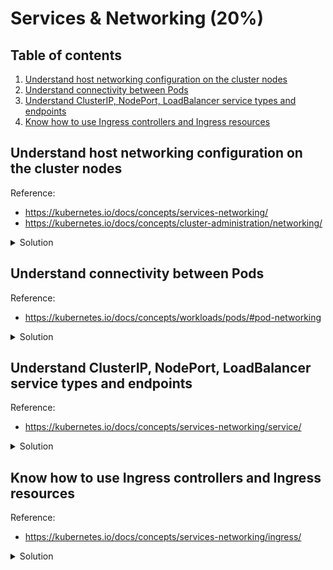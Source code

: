 # Services & Networking (20%)

## Table of contents
1. [Understand host networking configuration on the cluster nodes](#understand-host-networking-configuration-on-the-cluster-nodes)
1. [Understand connectivity between Pods](#understand-connectivity-between-pods)
1. [Understand ClusterIP, NodePort, LoadBalancer service types and endpoints](#understand-clusterip-nodeport-loadbalancer-service-types-and-endpoints)
1. [Know how to use Ingress controllers and Ingress resources](#know-how-to-use-ingress-controllers-and-ingress-resources)

## Understand host networking configuration on the cluster nodes
Reference: 
- https://kubernetes.io/docs/concepts/services-networking/
- https://kubernetes.io/docs/concepts/cluster-administration/networking/

<details>
<summary>Solution</summary>

At the heart of the Kubernetes networking model, is that `every Pod gets assigned an IP address`. This means that you don't need to create links between Pods yourself or have to deal with mapping containers ports to host ports (much like running Docker).
This model creates a clean, backwards-compatible model where Pods can be treated like VMs or physical hosts from the perspective of port allocation, naming, service discovery, load balancing, application configuration and migration. 

Kubernetes imposes the following fundamental requirements on any networking implementation:
- Every Pod gets an IP address.
- Pods can communicate with all other Pods on any other node without NAT.
- Pods running on the host network can still communicate with all other pods on any other node without NAT.
- agents on a node (system daemons, kubelet) can communicate with all Pods on that node.

The idea of having Pods with IP address enable a low-friction porting of apps running on VMs into containers.

</details>

## Understand connectivity between Pods
Reference:
- https://kubernetes.io/docs/concepts/workloads/pods/#pod-networking

<details>
<summary>Solution</summary>

The IP address exists at the Pod scope: containers within a Pod share their network namespaces. This means that containers within a Pod can communicate with each other using `localhost`. It also means that containers with a Pod needs to coordinate port usage. 

### Create Pod with multiple containers and communicate using `localhost`

- Create Pod definition
```yaml
apiVersion: v1
kind: Pod
metadata:
  name: sample-pod-networking
spec:
  containers:
    - name: webserver
      image: nginx
    - name: busybox
      image: busybox
      command: ['sh', '-c', 'while true; do wget -O - http://localhost; sleep 10; done']
```

</details>

## Understand ClusterIP, NodePort, LoadBalancer service types and endpoints
Reference:
- https://kubernetes.io/docs/concepts/services-networking/service/

<details>
<summary>Solution</summary>

### CLusterIP

- The default Service type.
- Expose the service on a cluster-internal IP. (The service will get an IP address - check it using `kubectl get services`)
- Not reachable from outside the cluster.

- Create a Pod and Service and bind them (sample-service-clusterip.yaml)
```yaml
apiVersion: v1
kind: Pod
metadata:
  name: nginx
  labels:
    app.kubernetes.io/name: proxy
spec:
  containers:
  - name: nginx
    image: nginx:stable
    ports:
      - containerPort: 80
        name: http-web-svc
        
---
apiVersion: v1
kind: Service
metadata:
  name: nginx-service
spec:
  selector:
    app.kubernetes.io/name: proxy
  ports:
  - name: name-of-service-port
    protocol: TCP
    port: 80
    targetPort: http-web-svc
```

> Note that the `Pod` label `app.kubernetes.io/name` is used as `selector` on the `Service`.  
> This way a `Service` knows how to redirect requests to a group of `Pods` (like a `Deployment` or `StatefulSet`)

- Let's get the service details:
```bash
kubectl get services

# Output:
# NAME            TYPE        CLUSTER-IP      EXTERNAL-IP   PORT(S)    AGE
# kubernetes      ClusterIP   10.96.0.1       <none>        443/TCP    22h
# nginx-service   ClusterIP   10.97.253.251   <none>        80/TCP     13m
```

- We can try using `curl` to hit the Pod behind the service. Use the Service CLUSTER-IP and PORT associated with the service.
```bash
curl 10.97.253.251:80

# Output:
# <!DOCTYPE html>
# <html>
# <head>
# <title>Welcome to nginx!</title>
# ...
```

### NodePort

If the you set the Service `type` field to `NodePort`, Kubernetes will allocate a port from a range specified by `--service-node-port-range` flag on `/etc/kubernetes/manifests/kube-apiserver.yaml` (default: 30000-32767). 

When you create a Service as `NodePort`, the Service will report the allocated port in it's `.spec.ports[*].nodePort` field.
Each node on the cluster proxies that port into your service. 

- Create a `NodePort` Service
```yaml
apiVersion: v1
kind: Pod
metadata:
  name: nginx-nodeport
  labels:
    app.kubernetes.io/name: proxy-nodeport
spec:
  containers:
  - name: nginx
    image: nginx:stable
    ports:
      - containerPort: 80

---
apiVersion: v1
kind: Service
metadata:
  name: nginx-service
spec:
  type: NodePort
  selector:
    app.kubernetes.io/name: proxy-nodeport
  ports:
  - name: name-of-service-port
    protocol: TCP
    port: 8080
    targetPort: 80
```

- Let's get the service details.
```bash
kubectl get services

# Output
# NAME            TYPE        CLUSTER-IP       EXTERNAL-IP   PORT(S)          AGE
# kubernetes      ClusterIP   10.96.0.1        <none>        443/TCP          2d22h
# nginx-service   NodePort    10.104.240.162   <none>        8080:31451/TCP   5s

# Note the nodePort is set to 31451.
```

- If we make a call to multiple nodes of the cluster on the same port, it will forward the request to the service.
```bash
kubectl get nodes

# Output:
# NAME          STATUS   ROLES                  AGE     VERSION
# k8s-control   Ready    control-plane,master   2d22h   v1.23.5
# k8s-worker1   Ready    <none>                 2d22h   v1.23.5
# k8s-worker2   Ready    <none>                 2d22h   v1.23.5

# If we curl a node:
curl k8s-control:31451

# Output:
# <!DOCTYPE html>
# <html>
# <head>
# <title>Welcome to nginx!</title>
# ...

# If we curl another node:
curl k8s-worker1:31451

# Output:
# <!DOCTYPE html>
# <html>
# <head>
# <title>Welcome to nginx!</title>
# ...
```

### LoadBalancer

On a cloud provider that supports external load balancer (like AWS ELB/ALB/NLB or Azure Load Balancer/Application Gateway), the Service type `LoadBalancer` will provision a external load balancer. The creation of the external resource happens asynchronously and information about the provisioned balancer is published in the Service's `{.status.loadBalancer}` field. 

### ExternalName

Services of type `ExternalName` map a Service to a DNS name and does not use `selector` to redirect to a Pod. You specify these Services with `{.spec.externalName}` field.

- Create a `ExternalName` service (sample-service-externalname.yaml)
```yaml
apiVersion: v1
kind: Service
metadata:
  name: my-service
  namespace: development
spec:
  type: ExternalName
  externalName: example.com
```

- Lets check our Service
```bash
kubectl get service -n development

# Note: no CLUSTER-IP, only EXTERNAL-IP.
# Output:
# NAME         TYPE           CLUSTER-IP   EXTERNAL-IP   PORT(S)   AGE
# my-service   ExternalName   <none>       example.com   <none>    17m
```

- The Service will create a CNAME DNS entry to redirect to `example.com`. We can check it by making some calls from within a Pod:
```bash
# Lets run a Pod and open a shell so we can run some commands
kubectl run -i --tty alpine --image=alpine --restart=Never --rm -- sh

# We will need curl to run test our Service
apk --update add curl

# We then call curl to the service. 
# Because the service will redirect to another URI, we need to add the `Host` header with the correct value. 
# We also need to skip TLS validation (--insecure) as we are calling one URI but tempering with the Host.
curl -H "Host: example.com" https://my-service.development.svc.cluster.local --insecure

# Output
# <!doctype html>
# <html>
# <head>
#     <title>Example Domain</title>
# ...
```

### Service without `selector` and Endpoints

Services most commonly abstract access to Pod thanks to the `selector`, but when used with Endpoints object without a selector, the Service can abstract other kinds of backends, including the ones that run outside the cluster. For example:
- You want to have an external database in production, but in your test environment your have your own StatefulSet
- You are migrating a workload to Kubernetes. While evaluating the approach, you run only a portion of your backends in Kubernetes.

For any of these scenarios, you can use a Service **without** a selector.

> **Note**  
> The endpoint IPs must not be: loopback (127.0.0.0/8 for IPv4, ::1/128 for IPv6), or link-local (169.254.0.0/16 and 224.0.0.0/24 for IPv4, fe80::/64 for IPv6).
> Endpoint IP addresses cannot be the cluster IPs or other Kubernetes Services.

- For this example, we are going to point to a Pod IP address. 
```bash
kubectl get pods -o wide

# Example
# NAME             READY   STATUS    RESTARTS     AGE     IP           NODE          NOMINATED NODE   READINESS GATES
# nginx-nodeport   1/1     Running   1 (3d ago)   6d23h   10.244.1.6   k8s-worker1   <none>           <none>
```

- Create a Service without a selector and the corresponding Endpoint
```yaml
apiVersion: v1
kind: Service
metadata:
  name: sample-service-without-selector
spec:
  ports:
    - protocol: TCP
      port: 80
      targetPort: 80
---
apiVersion: v1
kind: Endpoints
metadata:
  # the name here should match the name of the Service
  name: sample-service-without-selector
subsets:
  - addresses:
      - ip: 10.244.1.6 # You cannot use the cluster IP address instead of any Kubernetes internal cluster IP .
    ports:
      - port: 80
```

- Check to see the details of the service created:
```bash
kubectl get services

# Output:
# kubectl get services
# NAME                              TYPE        CLUSTER-IP       EXTERNAL-IP   PORT(S)          AGE
# kubernetes                        ClusterIP   10.96.0.1        <none>        443/TCP          9d
# nginx-service                     NodePort    10.104.240.162   <none>        8080:31451/TCP   6d23h
# sample-service-without-selector   ClusterIP   10.102.237.244   <none>        80/TCP           2m20s
```

- We can check to see if we reach the Pod:
```bash
curl 10.102.237.244

# Output:
# <!DOCTYPE html>
# <html>
# <head>
# <title>Welcome to nginx!</title>
# ...
```

> **Note**  
> If you need to point another Service within the Cluster, consider using an `ExternalName` Service type.
> An `ExternalName` Service is a special case of Service that **does not have selectors** and uses DNS names instead. 


</details>

## Know how to use Ingress controllers and Ingress resources
Reference:
- https://kubernetes.io/docs/concepts/services-networking/ingress/

<details>
<summary>Solution</summary>

Ingress is a Kubernetes object to help with load balancing, SSL termination and name-based virtual hosting.

An IngressController is reponsible for fulfilling the Ingress, usually with a load balancer.

An Ingress does not expose arbitrary ports or protocols. Exposing services other than HTTP and HTTPS to the internet typically uses a Service of `type=NodePort` or `type=LoadBalancer`

### Install IngressController - NGINX IngressController

- Install the NGINX ingress controller using the following YAML definition:
```bash
kubectl apply -f https://raw.githubusercontent.com/kubernetes/ingress-nginx/controller-v1.3.0/deploy/static/provider/cloud/deploy.yaml
```

- Get the installed IngressClass:
```bash
kubectl get ingressclass

# Output:
# NAME    CONTROLLER             PARAMETERS   AGE
# nginx   k8s.io/ingress-nginx   <none>       2d7h
```


### Create an Ingress resource

- Create a Namespace to hold all resources:
```bash
kubectl create namespace sample-ingress
```

- Create an Ingress:
```yaml
apiVersion: apps/v1
kind: Deployment
metadata:
  name: ingress-deployment
  namespace: sample-ingress
spec:
  replicas: 2
  selector:
    matchLabels:
      app: hello-app
  template:
    metadata:
      labels:
        app: hello-app
    spec:
      containers:
      - name: hello-app
        image: nginx
        ports:
        - containerPort: 80
          name: http
---
apiVersion: v1
kind: Service
metadata:
  name: ingress-service
  namespace: sample-ingress
spec:
  type: ClusterIP
  selector:
    app: hello-app
  ports:
  - name: service-http
    protocol: TCP
    port: 80
    targetPort: http # you can name the port that matches the Pod or use the port number (80)
---
apiVersion: networking.k8s.io/v1
kind: Ingress
metadata:
  name: sample-ingress
  namespace: sample-ingress
  annotations:
    nginx.ingress.kubernetes.io/rewrite-target: /
spec:
  ingressClassName: nginx
  rules:
  - http:
      paths:
      - path: /hello-app
        pathType: Prefix
        backend:
          service:
            name: ingress-service
            port:
              number: 80
```

- The definition will create few resources:
  - Deployment with a NGINX image running on port 80
  - Service to expose the NGINX Pods internally (`type=ClusterIP`)
  - Ingress resource to redirect external calls from `<EXTERNAL>/hello-app` to the Service

- Let's check the if the Ingress is working as expected:
```bash
kubectl get all -n sample-ingress

# Output:
# kubectl get all -n sample-ingress
# NAME                                      READY   STATUS    RESTARTS   AGE
# pod/ingress-deployment-6c77df49d9-4t9ln   1/1     Running   0          10m
# pod/ingress-deployment-6c77df49d9-5k42c   1/1     Running   0          10m
# 
# NAME                      TYPE        CLUSTER-IP       EXTERNAL-IP   PORT(S)   AGE
# service/ingress-service   ClusterIP   10.104.153.192   <none>        80/TCP    21m
# 
# NAME                                 READY   UP-TO-DATE   AVAILABLE   AGE
# deployment.apps/ingress-deployment   2/2     2            2           20m
# 
# NAME                                            DESIRED   CURRENT   READY   AGE
# replicaset.apps/ingress-deployment-6c77df49d9   2         2         2       10m
```

- Lets have a look at the Ingress created:
```bash
kubectl describe ingress sample-ingress -n sample-ingress

# Output: 
# Name:             sample-ingress
# Labels:           <none>
# Namespace:        sample-ingress
# Address:
# Default backend:  default-http-backend:80 (<error: endpoints "default-http-backend" not found>)
# Rules:
#   Host        Path  Backends
#   ----        ----  --------
#   *
#               /hello-app   ingress-service:80 (10.244.1.11:80,10.244.2.32:80)
# Annotations:  nginx.ingress.kubernetes.io/rewrite-target: /
# Events:
#   Type    Reason  Age                From                      Message
#   ----    ------  ----               ----                      -------
#   Normal  Sync    23m (x2 over 23m)  nginx-ingress-controller  Scheduled for sync# 
```

- Because we are not running on a cloud provider, we don't have a LoadBalancer created. We need to get the IngressController service IP address:
```bash
kubectl get all -n ingress-nginx

# Output:
# NAME                                            READY   STATUS    RESTARTS       AGE
# pod/ingress-nginx-controller-54d587fbc6-fn484   1/1     Running   1 (108m ago)   2d8h
# 
# NAME                                         TYPE           CLUSTER-IP       EXTERNAL-IP   PORT(S)                      AGE
# service/ingress-nginx-controller             LoadBalancer   10.109.12.86     <pending>     80:32284/TCP,443:31392/TCP   2d8h
# service/ingress-nginx-controller-admission   ClusterIP      10.101.107.213   <none>        443/TCP                      2d8h
# 
# NAME                                       READY   UP-TO-DATE   AVAILABLE   AGE
# deployment.apps/ingress-nginx-controller   1/1     1            1           2d8h
# 
# NAME                                                  DESIRED   CURRENT   READY   AGE
# replicaset.apps/ingress-nginx-controller-54d587fbc6   1         1         1       2d8h
```

> **Note**  
> The Service `ingress-nginx-controller` does not have a EXTERNAL-IP.  
> We can use the NodePorts to make requests to the IngressController:
> - HTTP: 80:**32284**/TCP
> - HTTPS: 443:**31392**/TCP

- If we make calls to the ports described, we should be able to reach the Pods:
```bash
# HTTPS request
curl https://localhost:31392/hello-app --insecure

# Output:
# <!DOCTYPE html>
# <html>
# <head>
# <title>Welcome to nginx!</title>
# ...

# HTTP request
curl http://localhost:32284/hello-app

# Output:
# <!DOCTYPE html>
# <html>
# <head>
# <title>Welcome to nginx!</title>
# ...
```

- If we try to use URI prefix that does not exist, the IngressController returns a HTTP 404:
```bash
curl http://localhost:32284/invalid

# Output:
# <html>
# <head><title>404 Not Found</title></head>
# <body>
# <center><h1>404 Not Found</h1></center>
# <hr><center>nginx</center>
# </body>
# </html>
```

</details>
